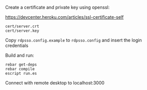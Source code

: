 Create a certificate and private key using openssl:

https://devcenter.heroku.com/articles/ssl-certificate-self

```
cert/server.crt
cert/server.key
```

Copy ```rdpsso.config.example``` to ```rdpsso.config``` and insert the login credentials

Build and run:

```
rebar get-deps
rebar compile
escript run.es
```

Connect with remote desktop to localhost:3000
